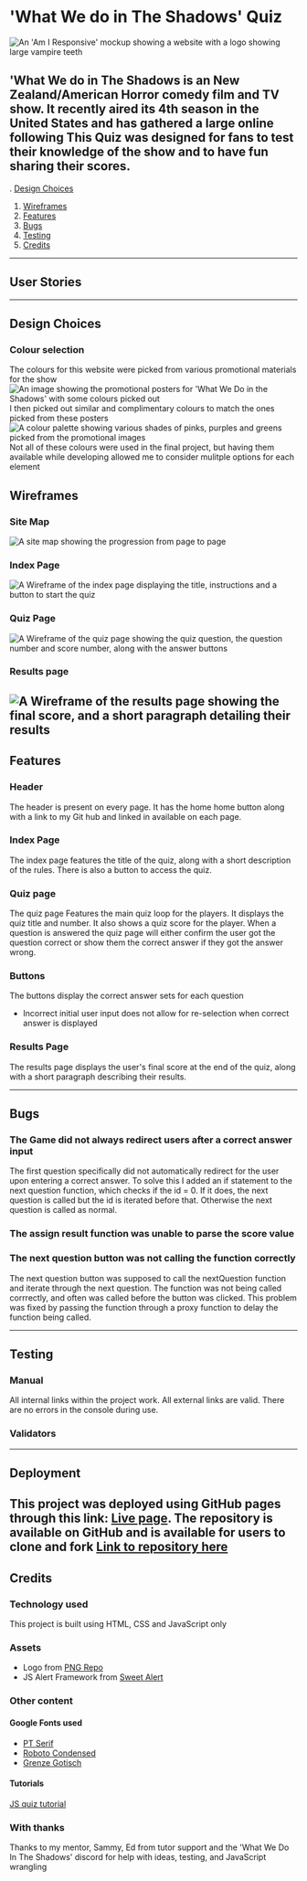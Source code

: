# 'What We do in The Shadows' Quiz

![An 'Am I Responsive' mockup showing a website with a logo showing large vampire teeth](assets/images/readme/am-i-responsive.jpg)

'What We do in The Shadows is an New Zealand/American Horror comedy film and TV show. It recently aired its 4th season in the United States and has gathered a large online following
This Quiz was designed for fans to test their knowledge of the show and to have fun sharing their scores.
---
. [Design Choices](##%20Design%20Choices)
1. [Wireframes](##%20Wireframes)
2. [Features](##%20Features)
3. [Bugs](##%20Bugs)
4. [Testing](##%20Testing)
5. [Credits](##%20Credits)

---
## User Stories
---
## Design Choices
### Colour selection

The colours for this website were picked from various promotional materials for the show
![An image showing the promotional posters for 'What We Do in the Shadows' with some colours picked out](assets/images/readme/colour-picker.jpg)
I then picked out similar and complimentary colours to match the ones picked from these posters
![A colour palette showing various shades of pinks, purples and greens picked from the promotional images](assets/images/readme/picked-out-colors.jpg)
Not all of these colours were used in the final project, but having them available while developing allowed me to consider mulitple options for each element

## Wireframes
### Site Map

![A site map showing the progression from page to page](assets/images/readme/readme-wireframe.jpg)
### Index Page

![A Wireframe of the index page displaying the title, instructions and a button to start the quiz ](assets/images/readme/readme-index.jpg)
### Quiz Page

![A Wireframe of the quiz page showing the quiz question, the question number and score number, along with the answer buttons](assets/images/readme/readme-quiz.jpg)
### Results page

![A Wireframe of the results page showing the final score, and a short paragraph detailing their results](assets/images/readme/readme-result.jpg)
---
## Features
### Header

The header is present on every page. It has the home home button along with a link to my Git hub and linked in available on each page.
### Index Page

The index page features the title of the quiz, along with a short description of the rules. There is also a button to access the quiz. 
### Quiz page

The quiz page Features the main quiz loop for the players. It displays the quiz title and number. 
It also shows a quiz score for the player. 
When a question is answered the quiz page will either confirm the user got the question correct or show them the correct answer if they got the answer wrong.
### Buttons

The buttons display the correct answer sets for each question 
- Incorrect initial user input does not allow for re-selection when correct answer is displayed
### Results Page

The results page displays the user's final score at the end of the quiz, along with a short paragraph describing their results.

---
## Bugs 
### The Game did not always redirect users after a correct answer input
The first question specifically did not automatically redirect for the user upon entering a correct answer. To solve this I added an if statement to the next question function, which checks if the id = 0. If it does, the next question is called but the id is iterated before that. Otherwise the next question is called as normal.
### The assign result function was unable to parse the score value 
### The next question button was not calling the function correctly
The next question button was supposed to call the nextQuestion function and iterate through the next question. The function was not being called corrrectly, and often was called before the button was clicked. This problem was fixed by passing the function through a proxy function to delay the function being called. 

---
## Testing
### Manual
All internal links within the project work. All external links are valid. There are no errors in the console during use.
### Validators
---
## Deployment
This project was deployed using GitHub pages through this link: [Live page](https://alcl2000.github.io/PP2-Amy-lewis/). The repository is available on GitHub and is available for users to clone and fork [Link to repository here](https://github.com/alcl2000/PP2-Amy-lewis)
---
## Credits 
### Technology used
This project is built using HTML, CSS and JavaScript only
### Assets
- Logo from [PNG Repo](https://www.pngrepo.com/svg/200392/fangs-vampire)
- JS Alert Framework from [Sweet Alert](https://sweetalert.js.org/)
### Other content
#### Google Fonts used
- [PT Serif](https://fonts.google.com/?query=ParaType&category=Serif,Monospace&preview.text=Question%201:&preview.text_type=custom)
- [Roboto Condensed](https://fonts.google.com/specimen/Roboto+Condensed?query=roboto&category=Serif,Sans+Serif,Display,Monospace&preview.text=Question%201:&preview.text_type=custom)
- [Grenze Gotisch](https://fonts.google.com/specimen/Grenze+Gotisch)
#### Tutorials
[JS quiz tutorial](https://www.geeksforgeeks.org/how-to-create-a-simple-javascript-quiz/)
### With thanks
Thanks to my mentor, Sammy, Ed from tutor support and the 'What We Do In The Shadows' discord for help with ideas, testing, and JavaScript wrangling